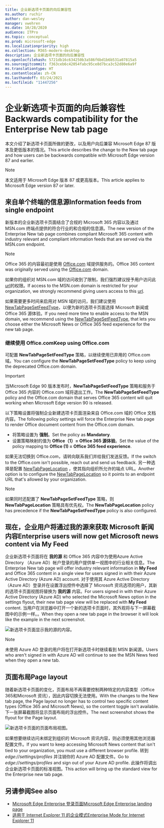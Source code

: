 ```yaml
---
title: 企业新选项卡页面的向后兼容性
ms.author: ruchir
author: dan-wesley
manager: vwehren
ms.date: 10/28/2020
audience: ITPro
ms.topic: conceptual
ms.prod: microsoft-edge
ms.localizationpriority: high
ms.collection: M365-modern-desktop
description: 企业新选项卡页面的向后兼容性
ms.openlocfilehash: 5721db16c634250b3a586f6bd1b6b531a07815a5
ms.sourcegitcommit: f363ceb6c42054fabc95ce8d7bca3c52d80e6a9f
ms.translationtype: HT
ms.contentlocale: zh-CN
ms.lasthandoff: 03/24/2021
ms.locfileid: "11447256"
---
```

# <a name="backwards-compatibility-for-the-enterprise-new-tab-page"></a><span data-ttu-id="52e9b-103">企业新选项卡页面的向后兼容性</span><span class="sxs-lookup"><span data-stu-id="52e9b-103">Backwards compatibility for the Enterprise New tab page</span></span>

<span data-ttu-id="52e9b-104">本文介绍了新选项卡页面所做的更改，以及用户向后兼容 Microsoft Edge 87 版本及更低版本的情况。</span><span class="sxs-lookup"><span data-stu-id="52e9b-104">This article describes the change to the New tab page and how users can be backwards compatible with Microsoft Edge version 87 and earlier.</span></span>

> [!NOTE]
> <span data-ttu-id="52e9b-105">本文适用于 Microsoft Edge 版本 87 或更高版本。</span><span class="sxs-lookup"><span data-stu-id="52e9b-105">This article applies to Microsoft Edge version 87 or later.</span></span>

## <a name="information-feeds-from-single-endpoint"></a><span data-ttu-id="52e9b-106">来自单个终端的信息源</span><span class="sxs-lookup"><span data-stu-id="52e9b-106">Information feeds from single endpoint</span></span>

<span data-ttu-id="52e9b-107">新版本的企业新选项卡页面结合了合规的 Microsoft 365 内容以及通过 MSN.com 终端点提供的符合行业的和合规的信息源。</span><span class="sxs-lookup"><span data-stu-id="52e9b-107">The new version of the Enterprise New tab page combines compliant Microsoft 365 content with industry relevant and compliant information feeds that are served via the MSN.com endpoint.</span></span>

> [!NOTE]
> <span data-ttu-id="52e9b-108">Office 365 的内容最初是使用 [Office.com](https://www.office.com) 域提供服务的。</span><span class="sxs-lookup"><span data-stu-id="52e9b-108">Office 365 content was originally served using the [Office.com](https://www.office.com) domain.</span></span>

<span data-ttu-id="52e9b-109">如果你的组织对 MSN.com 域的访问收到了限制，我们强烈建议授予用户访问此 [url](https://ntp.msn.com)的权限。</span><span class="sxs-lookup"><span data-stu-id="52e9b-109">If access to the MSN.com domain is restricted for your organization, we strongly recommend giving users access to this [url](https://ntp.msn.com).</span></span>

<span data-ttu-id="52e9b-110">如果需要更多时间来启用对 MSN 域的访问，我们建议使用 [NewTabPageSetFeedType](./microsoft-edge-policies.md#newtabpagesetfeedtype)，以便为新的选项卡页面选择 Microsoft 新闻或 Office 365 源体验。</span><span class="sxs-lookup"><span data-stu-id="52e9b-110">If you need more time to enable access to the MSN domain, we recommend using the [NewTabPageSetFeedType](./microsoft-edge-policies.md#newtabpagesetfeedtype), that lets you choose either the Microsoft News or Office 365 feed experience for the new tab page.</span></span>

### <a name="keep-using-officecom"></a><span data-ttu-id="52e9b-111">继续使用 Office.com</span><span class="sxs-lookup"><span data-stu-id="52e9b-111">Keep using Office.com</span></span>

 <span data-ttu-id="52e9b-112">可配置 **NewTabPageSetFeedType** 策略，以继续使用已弃用的 Office.com 域。</span><span class="sxs-lookup"><span data-stu-id="52e9b-112">You can configure the **NewTabPageSetFeedType** policy to keep using the deprecated Office.com domain.</span></span>

> [!IMPORTANT]
> <span data-ttu-id="52e9b-113">当Microsoft Edge 90 版本发布时，**NewTabPageSetFeedType** 策略和服务于 Office 365 内容的 Office.com 域将退出工作。</span><span class="sxs-lookup"><span data-stu-id="52e9b-113">The **NewTabPageSetFeedType** policy and the Office.com domain that serves Office 365 content will quit working when Microsoft Edge version 90 is released.</span></span>

<span data-ttu-id="52e9b-114">以下策略设置将强制企业新建选项卡页面渲染来自 Office.com 域的 Office 文档内容。</span><span class="sxs-lookup"><span data-stu-id="52e9b-114">The following policy settings will force the Enterprise New tab page to render Office document content from the Office.com domain.</span></span>

- <span data-ttu-id="52e9b-115">将策略设置为 **强制**。</span><span class="sxs-lookup"><span data-stu-id="52e9b-115">Set the policy as **Mandatory**.</span></span>
- <span data-ttu-id="52e9b-116">设置策略映射的值为 **Office（1）= Office 365 源体验**。</span><span class="sxs-lookup"><span data-stu-id="52e9b-116">Set the value of the policy mapping to **Office (1) = Office 365 feed experience**.</span></span>

<span data-ttu-id="52e9b-117">如果无法切换到 Office.com，请转向联系我们并给我们发送反馈。</span><span class="sxs-lookup"><span data-stu-id="52e9b-117">If the switch to the Office.com isn't possible, reach out and send us feedback.</span></span> <span data-ttu-id="52e9b-118">另一种选择是配置 [NewTabPageLocation](./microsoft-edge-policies.md#newtabpagelocation) ，使其指向组织所允许的端点 URL。</span><span class="sxs-lookup"><span data-stu-id="52e9b-118">Another option is to configure the [NewTabPageLocation](./microsoft-edge-policies.md#newtabpagelocation) so it points to an endpoint URL that's allowed by your organization.</span></span>

> [!NOTE]
> <span data-ttu-id="52e9b-119">如果同时还配置了 **NewTabPageSetFeedType** 策略，则 **NewTabPageLocation** 策略具有优先权。</span><span class="sxs-lookup"><span data-stu-id="52e9b-119">The **NewTabPageLocation** policy has precedence if the **NewTabPageSetFeedType** policy is also configured.</span></span>

## <a name="enterprise-users-will-now-get-microsoft-news-content-via-my-feed"></a><span data-ttu-id="52e9b-120">现在，企业用户将通过我的源来获取 Microsoft 新闻内容</span><span class="sxs-lookup"><span data-stu-id="52e9b-120">Enterprise users will now get Microsoft news content via My Feed</span></span>

<span data-ttu-id="52e9b-121">企业新选项卡页面将在 **我的源** 和 Office 365 内容中为使用Azure Active Directory （Azure AD）帐户登录的用户提供单一视图中的行业相关信息。</span><span class="sxs-lookup"><span data-stu-id="52e9b-121">The Enterprise New tab page will offer industry relevant information in **My Feed** and Office 365 content in a single view for users signed in with their Azure Active Directory (Azure AD) account.</span></span> <span data-ttu-id="52e9b-122">对于使用其 Azure Active Directory （Azure AD）登录并在设置浮出控件中选择了 Microsoft 资讯选项的用户，其新的选项卡页面视图将替换为 **我的源** 内容。</span><span class="sxs-lookup"><span data-stu-id="52e9b-122">For users signed in with their Azure Active Directory (Azure AD) who selected the Microsoft News option in the settings flyout, their new tab page view will be replaced with **My Feed** content.</span></span> <span data-ttu-id="52e9b-123">当用户在浏览器中打开一个新的选项卡页面时，其外观将与下一屏幕截图中的示例一样。。</span><span class="sxs-lookup"><span data-stu-id="52e9b-123">When they open a new tab page in the browser it will look like the example in the next screenshot.</span></span>

![新选项卡页面显示我的源的内容。](media/microsoft-edge-ntp-backward-compatibility/microsoft-edge-ntp-myfeed-view.png)

> [!NOTE]
> <span data-ttu-id="52e9b-125">未使用 Azure AD 登录的用户将在打开新选项卡时继续看到 MSN 新闻源。</span><span class="sxs-lookup"><span data-stu-id="52e9b-125">Users who aren't signed in with Azure AD will continue to see the MSN News feed when they open a new tab.</span></span>

## <a name="page-layout"></a><span data-ttu-id="52e9b-126">页面布局</span><span class="sxs-lookup"><span data-stu-id="52e9b-126">Page layout</span></span>

<span data-ttu-id="52e9b-127">随着新选项卡页面的变化，页面布局不再需要控制两种特定的内容类型（Office 365和Microsoft 资讯），因此内容切换无法使用。</span><span class="sxs-lookup"><span data-stu-id="52e9b-127">With the changes to the New tab page, the Page layout no longer has to control two specific content types (Office 365 and Microsoft News), so the content toggle isn't available.</span></span> <span data-ttu-id="52e9b-128">下一张屏幕截图将显示页面布局的浮出控件。</span><span class="sxs-lookup"><span data-stu-id="52e9b-128">The next screenshot shows the flyout for the Page layout.</span></span>

![新选项卡页面的页面布局视图。](media/microsoft-edge-ntp-backward-compatibility/microsoft-edge-ntp-page-layout.png)

<span data-ttu-id="52e9b-130">如果想要继续访问未绑定到组织的 Microsoft 资讯内容，则必须使用其他浏览器配置文件。</span><span class="sxs-lookup"><span data-stu-id="52e9b-130">If you want to keep accessing Microsoft News content that isn't tied to your organization, you must use a different browser profile.</span></span> <span data-ttu-id="52e9b-131">转到  *edge://settings/profiles* 并注销你的 Azure AD 配置文件。</span><span class="sxs-lookup"><span data-stu-id="52e9b-131">Go to  *edge://settings/profiles* and sign out of your Azure AD profile.</span></span> <span data-ttu-id="52e9b-132">此操作将调出企业新选项卡页面的标准视图。</span><span class="sxs-lookup"><span data-stu-id="52e9b-132">This action will bring up the  standard view for the Enterprise new tab page.</span></span> 

## <a name="see-also"></a><span data-ttu-id="52e9b-133">另请参阅</span><span class="sxs-lookup"><span data-stu-id="52e9b-133">See also</span></span>

- [<span data-ttu-id="52e9b-134">Microsoft Edge Enterprise 登录页面</span><span class="sxs-lookup"><span data-stu-id="52e9b-134">Microsoft Edge Enterprise landing page</span></span>](https://aka.ms/EdgeEnterprise)
- [<span data-ttu-id="52e9b-135">适用于 Internet Explorer 11 的企业模式</span><span class="sxs-lookup"><span data-stu-id="52e9b-135">Enterprise Mode for Internet Explorer 11</span></span>](/internet-explorer/ie11-deploy-guide/enterprise-mode-overview-for-ie11)